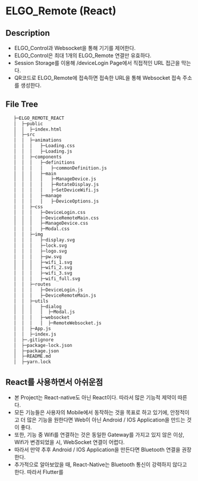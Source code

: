 # ELGO_Remote (React)

## Description
  * ELGO_Control과 Websocket을 통해 기기를 제어한다.
  * ELGO_Control은 최대 1개의 ELGO_Remote 연결만 유효하다.
  * Session Storage를 이용해 /deviceLogin Page에서 직접적인 URL 접근을 막는다.
  * QR코드로 ELGO_Remote에 접속하면 접속한 URL을 통해 Websocket 접속 주소를 생성한다.

## File Tree
 ```bash
    ├─ELGO_REMOTE_REACT
    │  ├─public
    │  │  ├─index.html
    │  ├─src
    │  │  ├─animations
    │  │  │   ├─Loading.css
    │  │  │   ├─Loading.js
    │  │  ├─components
    │  │  │   ├─definitions
    │  │  │   │   ├─commonDefinition.js
    │  │  │   ├─main
    │  │  │   │   ├─ManageDevice.js
    │  │  │   │   ├─RotateDisplay.js
    │  │  │   │   ├─SetDeviceWifi.js
    │  │  │   ├─manage
    │  │  │   │   ├─DeviceOptions.js
    │  │  ├─css
    │  │  │   ├─DeviceLogin.css
    │  │  │   ├─DeviceRemoteMain.css
    │  │  │   ├─ManageDevice.css
    │  │  │   ├─Modal.css
    │  │  ├─img
    │  │  │   ├─display.svg
    │  │  │   ├─lock.svg
    │  │  │   ├─logo.svg
    │  │  │   ├─pw.svg
    │  │  │   ├─wifi_1.svg
    │  │  │   ├─wifi_2.svg
    │  │  │   ├─wifi_3.svg
    │  │  │   ├─wifi_full.svg
    │  │  ├─routes
    │  │  │   ├─DeviceLogin.js
    │  │  │   ├─DeviceRemoteMain.js
    │  │  ├─utils
    │  │  │   ├─dialog
    │  │  │   │  ├─Modal.js
    │  │  │   ├─websocket
    │  │  │   │  ├─RemoteWebsocket.js
    │  │  ├─App.js
    │  │  ├─index.js
    │  ├─.gitignore
    │  ├─package-lock.json
    │  ├─package.json
    │  ├─README.md
    │  ├─yarn.lock
```

## React를 사용하면서 아쉬운점
 * 본 Project는 React-native도 아닌 React이다. 따라서 많은 기능적 제약이 따른다.
 * 모든 기능들은 사용자의 Mobile에서 동작하는 것을 목표로 하고 있기에, 안정적이고 더 많은 기능을 원한다면 Web이 아닌 Android / IOS Application을 만드는 것이 좋다.
 * 또한, 기능 중 Wifi를 연결하는 것은 동일한 Gateway를 가지고 있지 않은 이상, Wifi가 변경되었을 시, WebSocket 연결이 어렵다.
 * 따라서 만약 추후 Android / IOS Application을 만든다면 Bluetooth 연결을 권장한다.
 * 추가적으로 알아보았을 때, React-Native는 Bluetooth 통신이 강력하지 않다고 한다. 따라서 Flutter를 
